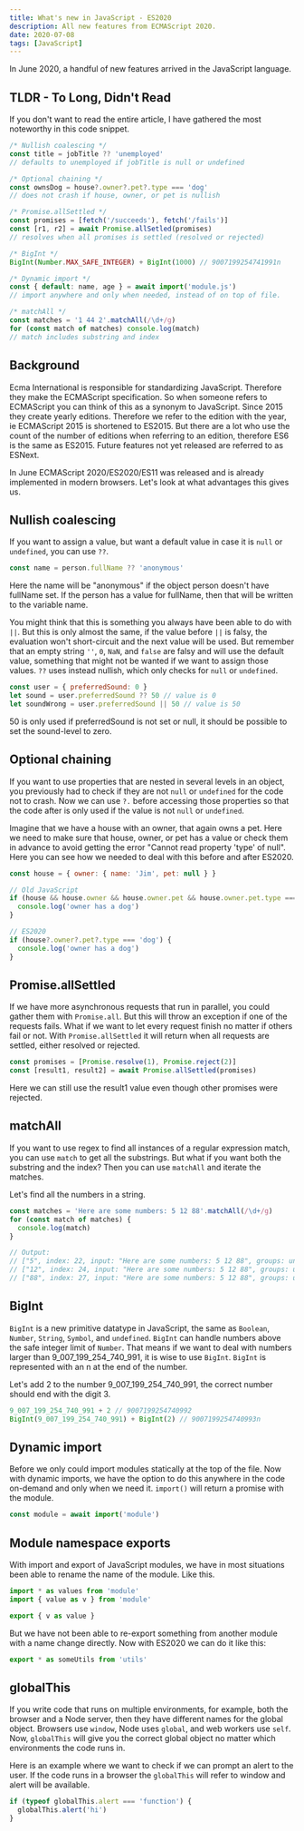 ```yaml
---
title: What's new in JavaScript - ES2020
description: All new features from ECMAScript 2020.
date: 2020-07-08
tags: [JavaScript]
---
```


In June 2020, a handful of new features arrived in the JavaScript language.

## TLDR - To Long, Didn't Read

If you don't want to read the entire article, I have gathered the most noteworthy in this code snippet.

```js
/* Nullish coalescing */
const title = jobTitle ?? 'unemployed'
// defaults to unemployed if jobTitle is null or undefined

/* Optional chaining */
const ownsDog = house?.owner?.pet?.type === 'dog'
// does not crash if house, owner, or pet is nullish

/* Promise.allSettled */
const promises = [fetch('/succeeds'), fetch('/fails')]
const [r1, r2] = await Promise.allSetled(promises)
// resolves when all promises is settled (resolved or rejected)

/* BigInt */
BigInt(Number.MAX_SAFE_INTEGER) + BigInt(1000) // 9007199254741991n

/* Dynamic import */
const { default: name, age } = await import('module.js')
// import anywhere and only when needed, instead of on top of file.

/* matchAll */
const matches = '1 44 2'.matchAll(/\d+/g)
for (const match of matches) console.log(match)
// match includes substring and index
```

## Background

Ecma International is responsible for standardizing JavaScript. Therefore they make the ECMAScript specification. So when someone refers to ECMAScript you can think of this as a synonym to JavaScript. Since 2015 they create yearly editions. Therefore we refer to the edition with the year, ie ECMAScript 2015 is shortened to ES2015. But there are a lot who use the count of the number of editions when referring to an edition, therefore ES6 is the same as ES2015. Future features not yet released are referred to as ESNext.

In June ECMAScript 2020/ES2020/ES11 was released and is already implemented in modern browsers. Let's look at what advantages this gives us.

## Nullish coalescing

If you want to assign a value, but want a default value in case it is `null` or `undefined`, you can use `??`.

```js
const name = person.fullName ?? 'anonymous'
```

Here the name will be "anonymous" if the object person doesn't have fullName set. If the person has a value for fullName, then that will be written to the variable name.

You might think that this is something you always have been able to do with `||`. But this is only almost the same, if the value before `||` is falsy, the evaluation won't short-circuit and the next value will be used. But remember that an empty string `''`, `0`, `NaN`, and `false` are falsy and will use the default value, something that might not be wanted if we want to assign those values. `??` uses instead nullish, which only checks for `null` or `undefined`.

```js
const user = { preferredSound: 0 }
let sound = user.preferredSound ?? 50 // value is 0
let soundWrong = user.preferredSound || 50 // value is 50
```

50 is only used if preferredSound is not set or null, it should be possible to set the sound-level to zero.

## Optional chaining

If you want to use properties that are nested in several levels in an object, you previously had to check if they are not `null` or `undefined` for the code not to crash. Now we can use `?.` before accessing those properties so that the code after is only used if the value is not `null` or `undefined`.

Imagine that we have a house with an owner, that again owns a pet. Here we need to make sure that house, owner, or pet has a value or check them in advance to avoid getting the error "Cannot read property 'type' of null". Here you can see how we needed to deal with this before and after ES2020.

```js
const house = { owner: { name: 'Jim', pet: null } }

// Old JavaScript
if (house && house.owner && house.owner.pet && house.owner.pet.type === 'dog') {
  console.log('owner has a dog')
}

// ES2020
if (house?.owner?.pet?.type === 'dog') {
  console.log('owner has a dog')
}
```

## Promise.allSettled

If we have more asynchronous requests that run in parallel, you could gather them with `Promise.all`. But this will throw an exception if one of the requests fails. What if we want to let every request finish no matter if others fail or not. With `Promise.allSettled` it will return when all requests are settled, either resolved or rejected.

```js
const promises = [Promise.resolve(1), Promise.reject(2)]
const [result1, result2] = await Promise.allSettled(promises)
```

Here we can still use the result1 value even though other promises were rejected.

## matchAll

If you want to use regex to find all instances of a regular expression match, you can use `match` to get all the substrings. But what if you want both the substring and the index? Then you can use `matchAll` and iterate the matches.

Let's find all the numbers in a string.

```js
const matches = 'Here are some numbers: 5 12 88'.matchAll(/\d+/g)
for (const match of matches) {
  console.log(match)
}

// Output:
// ["5", index: 22, input: "Here are some numbers: 5 12 88", groups: undefined]
// ["12", index: 24, input: "Here are some numbers: 5 12 88", groups: undefined]
// ["88", index: 27, input: "Here are some numbers: 5 12 88", groups: undefined]
```

## BigInt

`BigInt` is a new primitive datatype in JavaScript, the same as `Boolean`, `Number`, `String`, `Symbol`, and `undefined`. `BigInt` can handle numbers above the safe integer limit of `Number`. That means if we want to deal with numbers larger than 9_007_199_254_740_991, it is wise to use `BigInt`. `BigInt` is represented with an n at the end of the number.

Let's add 2 to the number 9_007_199_254_740_991, the correct number should end with the digit 3.

```js
9_007_199_254_740_991 + 2 // 9007199254740992
BigInt(9_007_199_254_740_991) + BigInt(2) // 9007199254740993n
```

## Dynamic import

Before we only could import modules statically at the top of the file. Now with dynamic imports, we have the option to do this anywhere in the code on-demand and only when we need it. `import()` will return a promise with the module.

```js
const module = await import('module')
```

## Module namespace exports

With import and export of JavaScript modules, we have in most situations been able to rename the name of the module. Like this.

```js
import * as values from 'module'
import { value as v } from 'module'

export { v as value }
```

But we have not been able to re-export something from another module with a name change directly. Now with ES2020 we can do it like this:

```js
export * as someUtils from 'utils'
```

## globalThis

If you write code that runs on multiple environments, for example, both the browser and a Node server, then they have different names for the global object. Browsers use `window`, Node uses `global`, and web workers use `self`. Now, `globalThis` will give you the correct global object no matter which environments the code runs in.

Here is an example where we want to check if we can prompt an alert to the user. If the code runs in a browser the `globalThis` will refer to window and alert will be available.

```js
if (typeof globalThis.alert === 'function') {
  globalThis.alert('hi')
}
```
